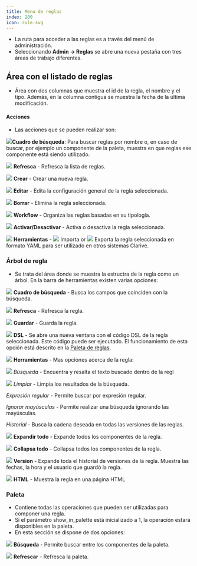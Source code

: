 ```yaml
---
title: Menu de reglas
index: 200
icon: rule.svg
---
```

* La ruta para acceder a las reglas es a través del menú de administración.
* Seleccionando  **Admin → Reglas** se abre una nueva pestaña con tres áreas de trabajo diferentes.

## Área con el listado de reglas
* Área con dos columnas que muestra el id de la regla, el nombre y el tipo. Además, en la columna contigua se muestra la fecha de la última modificación.


#### Acciones
* Las acciones que se pueden realizar son:

<img src="/static/images/icons/search-small.png" />**Cuadro de búsqueda**: Para buscar reglas por nombre o, en caso de buscar, por ejemplo un componente de la paleta, muestra en que reglas ese componente está siendo utilizado.

<img src="/static/images/icons/refresh.svg" /> **Refresca** - Refresca la lista de reglas.

<img src="/static/images/icons/add.svg" /> **Crear** - Crear una nueva regla.

<img src="/static/images/icons/edit.svg" /> **Editar** - Edita la configuración general de la regla seleccionada.

<img src="/static/images/icons/delete_.png" /> **Borrar** - Elimina la regla seleccionada.

<img src="/static/images/icons/workflow.png" /> **Workflow** - Organiza las reglas basadas en su tipología.

<img src="/static/images/icons/restart_new.png" /> **Activar/Desactivar** - Activa o desactiva la regla seleccionada.

<img src="/static/images/icons/wrench.svg" /> **Herramientas** - <img src="/static/images/icons/import.png" /> Importa or <img src="/
static/images/icons/export.png" /> Exporta la regla seleccionada en formato YAML para ser utilizado en otros sistemas Clarive.

### Árbol de regla
* Se trata del área donde se muestra la estructra de la regla como un árbol. En la barra de herramientas existen varias opciones:

<img src="/static/images/icons/search-small.png" /> **Cuadro de búsqueda** - Busca los campos que coinciden con la búsqueda.

<img src="/static/images/icons/refresh.svg" /> **Refresca** - Refresca la regla.

<img src="/static/images/icons/save.png" /> **Guardar** - Guarda la regla.

<img src="/static/images/icons/edit.svg" /> **DSL** - Se abre una nueva ventana con el código DSL de la regla seleccionada. Este código puede ser ejecutado. El funcionamiento de esta opción está descrito en la [Paleta de reglas](rules/rule-menu).

<img src="/static/images/icons/wrench.svg" /> **Herramientas** - Mas opciones acerca de la regla:

<img src="/static/images/icons/search-small.png" /> *Búsqueda* - Encuentra y resalta el texto buscado dentro de la regl

<img src="/static/images/icons/wipe_cache.svg" /> *Limpiar* - Limpia los resultados de la búsqueda.

*Expresión regular* - Permite buscar por expresión regular.

*Ignorar mayúsculas* - Permite realizar una búsqueda ignorando las mayúsculas.

*Historial* -  Busca la cadena deseada en todas las versiones de las reglas.

<img src="/static/images/icons/expandall.png" /> **Expandir todo** - Expande todos los componentes de la regla.

<img src="/static/images/icons/collapseall.svg" /> **Collapsa todo** - Collapsa todos los componentes de la regla.

<img src="/static/images/icons/history.png" /> **Version** - Expande toda el historial de versiones de la regla. Muestra las fechas, la hora y el usuario que guardó la regla.

<img src="/static/images/icons/html.png" /> **HTML** - Muestra la regla en una página HTML


### Paleta
* Contiene todas las operaciones que pueden ser utilizadas para componer una regla.
* Si el parámetro show_in_palette está inicializado a 1, la operación estará disponibles en la paleta.
* En esta sección se dispone de dos opciones:

<img src="/static/images/icons/search-small.png" /> **Búsqueda** - Permite buscar entre los componentes de la paleta.

<img src="/static/images/icons/refresh.svg" /> **Refrescar** - Refresca la paleta.
